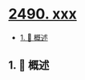 # [2490. xxx](https://github.com/Tdahuyou/TNotes.leetcode/tree/main/notes/2490.%20xxx)

<!-- region:toc -->

- [1. 📝 概述](#1--概述)

<!-- endregion:toc -->

## 1. 📝 概述
